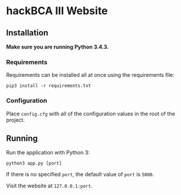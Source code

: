 # hackBCA III Website

## Installation
**Make sure you are running Python 3.4.3.**

### Requirements
Requirements can be installed all at once using the requirements file:

```
pip3 install -r requirements.txt
```

### Configuration
Place `config.cfg` with all of the configuration values in the root of the project.

## Running
Run the application with Python 3:

```
python3 app.py [port]
```

If there is no specified `port`, the default value of `port` is `5000`.

Visit the website at `127.0.0.1:port`.